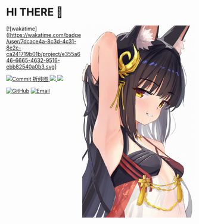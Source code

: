 # HI THERE 👋

<img src="index.jpg" alt="个人照片" width="300" align="right">

[![wakatime]([https://wakatime.com/badge/user/7dcace4a-8c3d-4c31-8e2c-ca241719b01b/project/e355a646-6665-4632-9516-ebb82540a0b3.svg]

<a href="https://github.com/zhaojinyang117">
  <img width="400" src="https://github-readme-streak-stats.herokuapp.com/?user=zhaojinyang117&theme=radical" alt="Commit 折线图" />
</a>

<a href="https://github.com/zhaojinyang117">
  <img width="400" src="https://github-readme-stats.vercel.app/api/top-langs/?username=zhaojinyang117&layout=compact&theme=radical" />
</a>

<a href="https://github.com/zhaojinyang117">
  <img width="400" src="https://github-readme-stats.vercel.app/api?username=zhaojinyang117&show_icons=true&theme=radical" />
</a>

[![GitHub](https://img.shields.io/badge/-GitHub-181717?style=flat-square&logo=github)](https://github.com/zhaojinyang117)
[![Email](https://img.shields.io/badge/-Email-D14836?style=flat-square&logo=gmail&logoColor=white)](mailto:2450414312@stu.tjise.edu.cn)
